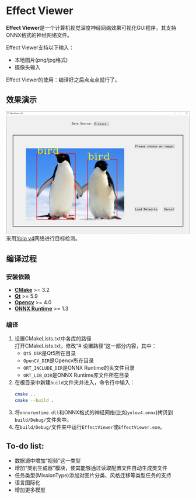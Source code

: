 # Effect Viewer #

**Effect Viewer**是一个计算机视觉深度神经网络效果可视化GUI程序，其支持ONNX格式的神经网络文件。

Effect Viewer支持以下输入：
 - 本地图片(png/jpg格式)
 - 摄像头输入

Effect Viewer的使用：编译好之后点点点就行了。


## 效果演示 ##
![](misc/ScreenShot01.jpg)
采用[Yolo v4](https://arxiv.org/abs/2004.10934)网络进行目标检测。

## 编译过程 ##
### 安装依赖 ###
 - **[CMake](https://cmake.org/)** >= 3.2
 - **[Qt](https://download.qt.io/official_releases/qt/)** >= 5.9
 - **[Opencv](https://opencv.org/releases/)** >= 4.0
 - **[ONNX Runtime](https://github.com/Microsoft/onnxruntime)** >= 1.3

### 编译 ###
1. 设置CMakeLists.txt中各库的路径  
打开CMakeLists.txt，修改“# 设置路径”这一部分内容，其中：
    - `Qt5_DIR`是Qt5所在目录
    - `OpenCV_DIR`是Opencv所在目录
    - `ORT_INCLUDE_DIR`是ONNX Runtime的头文件目录
    - `ORT_LIB_DIR`是ONNX Runtime库文件所在目录
2. 在根目录中新建`build`文件夹并进入，命令行中输入：
    ```bash
    cmake ..
    cmake --build .
    ```
3. 将`onnxruntime.dll`和ONNX格式的神经网络(比如`yolov4.onnx`)拷贝到`build/Debug/`文件夹中。
4. 在`build/Debug/`文件夹中运行`EffectViewer`或`EffectViewer.exe`。

## To-do list: ##
 - 数据源中增加“视频”这一类型
 - 增加“类别生成器”模块，使其能够通过读取配置文件自动生成类文件
 - 任务类型(MissionType)添加对图片分类、风格迁移等类型任务的支持
 - 语言国际化
 - 增加更多模型